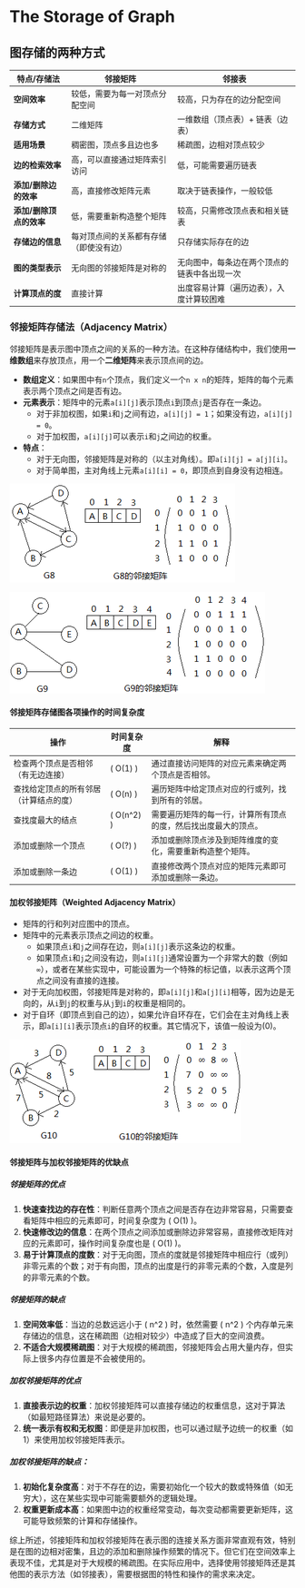 # The Storage of Graph

## 图存储的两种方式

| 特点/存储法          | 邻接矩阵                               | 邻接表                                      |
|---------------------|----------------------------------------|-------------------------------------------|
| **空间效率**         | 较低，需要为每一对顶点分配空间           | 较高，只为存在的边分配空间                   |
| **存储方式**         | 二维矩阵                               | 一维数组（顶点表）+ 链表（边表）              |
| **适用场景**         | 稠密图，顶点多且边也多                 | 稀疏图，边相对顶点较少                       |
| **边的检索效率**     | 高，可以直接通过矩阵索引访问           | 低，可能需要遍历链表                          |
| **添加/删除边的效率** | 高，直接修改矩阵元素                   | 取决于链表操作，一般较低                       |
| **添加/删除顶点的效率** | 低，需要重新构造整个矩阵               | 较高，只需修改顶点表和相关链表                |
| **存储边的信息**     | 每对顶点间的关系都有存储（即使没有边） | 只存储实际存在的边                            |
| **图的类型表示**     | 无向图的邻接矩阵是对称的               | 无向图中，每条边在两个顶点的链表中各出现一次   |
| **计算顶点的度**     | 直接计算                               | 出度容易计算（遍历边表），入度计算较困难       |

### 邻接矩阵存储法（Adjacency Matrix）

邻接矩阵是表示图中顶点之间的关系的一种方法。在这种存储结构中，我们使用**一维数组**来存放顶点，用一个**二维矩阵**来表示顶点间的边。

- **数组定义**：如果图中有`n`个顶点，我们定义一个`n x n`的矩阵，矩阵的每个元素表示两个顶点之间是否有边。
- **元素表示**：矩阵中的元素`a[i][j]`表示顶点`i`到顶点`j`是否存在一条边。
  - 对于非加权图，如果`i`和`j`之间有边，`a[i][j] = 1`；如果没有边，`a[i][j] = 0`。
  - 对于加权图，`a[i][j]`可以表示`i`和`j`之间边的权重。
- **特点**：
  - 对于无向图，邻接矩阵是对称的（以主对角线）。即`a[i][j] = a[j][i]`。
  - 对于简单图，主对角线上元素`a[i][i] = 0`，即顶点到自身没有边相连。

![Adjacency Matrix 1](images/Adjacency%20Matrix%201.png)

![Adjacency Matrix 2](images/Adjacency%20Matrix%202.png)

#### 邻接矩阵存储图各项操作的时间复杂度

| 操作                   | 时间复杂度    | 解释                                                         |
|------------------------|------------|--------------------------------------------------------------|
| 检查两个顶点是否相邻（有无边连接）          | \( O(1) \) | 通过直接访问矩阵的对应元素来确定两个顶点是否相邻。                    |
| 查找给定顶点的所有邻居（计算结点的度）        | \( O(n) \) | 遍历矩阵中给定顶点对应的行或列，找到所有的邻居。                         |
| 查找度最大的结点            | \( O(n^2) \) | 需要遍历矩阵的每一行，计算所有顶点的度，然后找出度最大的顶点。              |
| 添加或删除一个顶点          | \( O(?) \) | 添加或删除顶点涉及到矩阵维度的变化，需要重新构造整个矩阵。                   |
| 添加或删除一条边            | \( O(1) \) | 直接修改两个顶点对应的矩阵元素即可添加或删除一条边。                        |

#### 加权邻接矩阵（Weighted Adjacency Matrix）

- 矩阵的行和列对应图中的顶点。
- 矩阵中的元素表示顶点之间边的权重。
  - 如果顶点`i`和`j`之间存在边，则`a[i][j]`表示这条边的权重。
  - 如果顶点`i`和`j`之间没有边，则`a[i][j]`通常设置为一个非常大的数（例如`∞`），或者在某些实现中，可能设置为一个特殊的标记值，以表示这两个顶点之间没有直接的连接。
- 对于无向加权图，邻接矩阵是对称的，即`a[i][j]`和`a[j][i]`相等，因为边是无向的，从`i`到`j`的权重与从`j`到`i`的权重是相同的。
- 对于自环（即顶点到自己的边），如果允许自环存在，它们会在主对角线上表示，即`a[i][i]`表示顶点`i`的自环的权重。其它情况下，该值一般设为\(0\)。

![Weighted Adjacency Matrix](images/Weighted%20Adjacency%20Matrix.png)

#### 邻接矩阵与加权邻接矩阵的优缺点

##### 邻接矩阵的优点

1. **快速查找边的存在性**：判断任意两个顶点之间是否存在边非常容易，只需要查看矩阵中相应的元素即可，时间复杂度为 \( O(1) \)。
2. **快速修改边的信息**：在两个顶点之间添加或删除边非常容易，直接修改矩阵对应的元素即可，操作时间复杂度也是 \( O(1) \)。
3. **易于计算顶点的度数**：对于无向图，顶点的度就是邻接矩阵中相应行（或列）非零元素的个数；对于有向图，顶点的出度是行的非零元素的个数，入度是列的非零元素的个数。

##### 邻接矩阵的缺点

1. **空间效率低**：当边的总数远远小于 \( n^2 \) 时，依然需要 \( n^2 \) 个内存单元来存储边的信息，这在稀疏图（边相对较少）中造成了巨大的空间浪费。
2. **不适合大规模稀疏图**：对于大规模的稀疏图，邻接矩阵会占用大量内存，但实际上很多内存位置是不会被使用的。

##### 加权邻接矩阵的优点

1. **直接表示边的权重**：加权邻接矩阵可以直接存储边的权重信息，这对于算法（如最短路径算法）来说是必要的。
2. **统一表示有权和无权图**：即便是非加权图，也可以通过赋予边统一的权重（如1）来使用加权邻接矩阵表示。

##### 加权邻接矩阵的缺点：

1. **初始化复杂度高**：对于不存在的边，需要初始化一个较大的数或特殊值（如无穷大），这在某些实现中可能需要额外的逻辑处理。
2. **权重更新成本高**：如果图中边的权重经常变动，每次变动都需要更新矩阵，这可能导致频繁的计算和存储操作。

综上所述，邻接矩阵和加权邻接矩阵在表示图的连接关系方面非常直观有效，特别是在图的边相对密集，且边的添加和删除操作频繁的情况下。但它们在空间效率上表现不佳，尤其是对于大规模的稀疏图。在实际应用中，选择使用邻接矩阵还是其他图的表示方法（如邻接表），需要根据图的特性和操作的需求来决定。